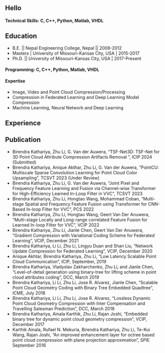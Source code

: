 ## Hello

#### Technical Skills: C, C++, Python, Matlab, VHDL

## Education
- B.E. || Nepal Engineering College, Nepal || 2008-2012
- Masters | University of Missouri-Kansas City, USA | 2015-2017
- Ph.D. || University of Missouri-Kansas City, USA | 2017-Present

#### Programming: C, C++, Python, Matlab, VHDL
#### Expertise
- Image, Video and Point Cloud Compression/Processing
- Compression in Federated Learning and Deep Learning Model Compression
- Machine Learning, Neural Network and Deep Learning

## Experience

## Publication
-	Birendra Kathariya, Zhu Li, G. Van der Auwera, “TSF-Net3D: TSF-Net for 3D Point Cloud Attribute Compression Artifacts Removal ”, ICIP 2024 (Submitted)
-	Birendra Kathariya, Anique Akthar, Zhu Li, G. Van der Auwera, “PointCU: Multiscale Sparse Convolution Learning for Point Cloud Color Upsampling”, TCSVT 2023 (Under Review)
-	Birendra Kathariya, Zhu Li, G. Van der Auwera, “Joint Pixel and Frequency Feature Learning and Fusion via Channel-wise Transformer for High-Efficiency Learned In-Loop Filter in VVC”, TCSVT 2023
-	Birendra Kathariya, Zhu Li, Hongtao Wang, Mohammad Coban, “Multi-stage Spatial and Frequency Feature Fusion using Transformer for CNN-Based In-loop Filter for VVC”, PCS 2022
-	Birendra Kathariya, Zhu Li, Hongtao Wang, Geert Van Der Anuwera, “Multi-stage Locally and Long-range correlated Feature Fusion for Learned In-loop Filter for VVC”, VCIP 2022
-	Birendra Kathariya, Zhu Li, Jianle Chen, Geert Van Der Anuwera, “Gradient Compression with Variational Coding Scheme for Federated Learning”, VCIP, December 2021 
-	Birendra Kathariya, Li Li, Zhu Li, Lingyu Duan and Shan Liu, “Network Update Compression for Federated Learning”, VCIP, December 2020
-	Anique Akhtar, Birendra Kathariya, Zhu Li, “Low Latency Scalable Point Cloud Communication”, ICIP,  September, 2019
-	Birendra Kathariya, Vladyslav Zakharchenko, Zhu Li, and Jianle Chen, “Level-of-detail generation using binary-tree for lifting scheme in point cloud attributes coding”, DCC, March 2019
-	Birendra Kathariya, Li Li, Zhu Li, Jose R. Alvarez, Jianle Chen, “Scalable Point Cloud Geometry Coding with Binary Tree Embedded Quadtree”, ICME, July 2018
-	Birendra Kathariya, Li Li, Zhu Li, Jose R. Alvarez, “Lossless Dynamic Point Cloud Geometry Compression with Inter Compensation and Travelling Salesman Prediction”, DCC, March 2018
-	Birendra Kathariya, Ainala Karthik, Zhu Li, Rajan Joshi, “Embedded binary tree for dynamic point cloud geometry compression”, VCIP, December 2017
-	Karthik Ainala, Rufael N. Mekuria, Birendra Kathariya, Zhu Li, Te-Kui Wang, Rajan Joshi, “An improved enhancement layer for octree based point cloud compression with plane projection approximation”, SPIE September 2016


